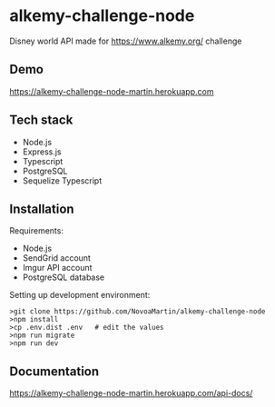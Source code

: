 # alkemy-challenge-node

Disney world API made for https://www.alkemy.org/ challenge

## Demo
https://alkemy-challenge-node-martin.herokuapp.com

## Tech stack
- Node.js
- Express.js
- Typescript
- PostgreSQL
- Sequelize Typescript

## Installation

Requirements:
- Node.js
- SendGrid account
- Imgur API account
- PostgreSQL database

Setting up development environment:
```
>git clone https://github.com/NovoaMartin/alkemy-challenge-node
>npm install
>cp .env.dist .env   # edit the values
>npm run migrate
>npm run dev
```

## Documentation
https://alkemy-challenge-node-martin.herokuapp.com/api-docs/
